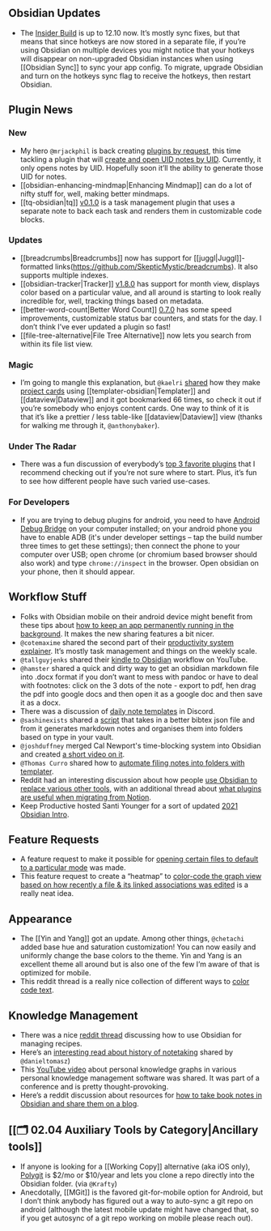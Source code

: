 ## Obsidian Updates

- The [Insider Build](https://forum.obsidian.md/t/obsidian-release-v0-12-10-insider-build/20523) is up to 12.10 now. It’s mostly sync fixes, but that means that since hotkeys are now stored in a separate file, if you’re using Obsidian on multiple devices you might notice that your hotkeys will disappear on non-upgraded Obsidian instances when using [[Obsidian Sync]] to sync your app config. To migrate, upgrade Obsidian and turn on the hotkeys sync flag to receive the hotkeys, then restart Obsidian.

## Plugin News

### New

- My hero `@mrjackphil` is back creating [plugins by request](https://forum.obsidian.md/t/uuid-for-note-links-in-url-scheme/14617), this time tackling a plugin that will [create and open UID notes by UID](https://github.com/mrjackphil/obsidian-note-uid). Currently, it only opens notes by UID. Hopefully soon it’ll the ability to generate those UID for notes.
- [[obsidian-enhancing-mindmap|Enhancing Mindmap]] can do a lot of nifty stuff for, well, making better mindmaps.
- [[tq-obsidian|tq]] [v0.1.0](https://github.com/tgrosinger/tq-obsidian) is a task management plugin that uses a separate note to back each task and renders them in customizable code blocks.

### Updates

- [[breadcrumbs|Breadcrumbs]] now has support for [[juggl|Juggl]]-formatted links(https://github.com/SkepticMystic/breadcrumbs). It also supports multiple indexes.
- [[obsidian-tracker|Tracker]] [v1.8.0](https://github.com/pyrochlore/obsidian-tracker) has support for month view, displays color based on a particular value, and all around is starting to look really incredible for, well, tracking things based on metadata.
- [[better-word-count|Better Word Count]] [0.7.0](https://github.com/lukeleppan/better-word-count) has some speed improvements, customizable status bar counters, and stats for the day. I don’t think I’ve ever updated a plugin so fast!
- [[file-tree-alternative|File Tree Alternative]] now lets you search from within its file list view.

### Magic

- I’m going to mangle this explanation, but `@kaelri` [shared](https://discordapp.com/channels/686053708261228577/694233507500916796/854541472761905162) how they make [project cards](https://gist.github.com/kaelri/f7427fef75a375a453faa7e9c030e254) using [[templater-obsidian|Templater]] and [[dataview|Dataview]] and it got bookmarked 66 times, so check it out if you’re somebody who enjoys content cards. One way to think of it is that it’s like a prettier / less table-like [[dataview|Dataview]] view (thanks for walking me through it, `@anthonybaker`).

### Under The Radar

- There was a fun discussion of everybody’s [top 3 favorite plugins](http://discordapp.com/channels/686053708261228577/707816848615407697/861911446212444160) that I recommend checking out if you’re not sure where to start. Plus, it’s fun to see how different people have such varied use-cases.

### For Developers

- If you are trying to debug plugins for android, you need to have [Android Debug Bridge](https://developer.android.com/studio/command-line/adb) on your computer installed; on your android phone you have to enable ADB (it's under developer settings – tap the build number three times to get these settings); then connect the phone to your computer over USB; open chrome (or chromium based browser should also work) and type `chrome://inspect` in the browser. Open obsidian on your phone, then it should appear.

## Workflow Stuff

- Folks with Obsidian mobile on their android device might benefit from these tips about [how to keep an app permanently running in the background](https://www.androidcentral.com/how-keep-app-permanently-running-background-galaxy-s20). It makes the new sharing features a bit nicer.
- `@cotemaxime` shared the second part of their [productivity system explainer](https://www.maximecote.me/blog/my-productivity-system-executing/). It’s mostly task management and things on the weekly scale.
- `@tallguyjenks` shared their [kindle to Obsidian](https://youtu.be/GKj6y7nKlxY) workflow on YouTube.
- `@hamster` shared a quick and dirty way to get an obsidian markdown file into .docx format if you don’t want to mess with pandoc or have to deal with footnotes: click on the 3 dots of the note - export to pdf, hen drag the pdf into google docs and then open it as a google doc and then save it as a docx.
- There was a discussion of [daily note templates](http://discordapp.com/channels/686053708261228577/694233507500916796/861616486261850114) in Discord.
- `@sashinexists` shared a [script](http://discordapp.com/channels/686053708261228577/722584061087842365/860727328597999636) that takes in a better bibtex json file and from it generates markdown notes and organises them into folders based on type in your vault.
- `@joshduffney` merged Cal Newport's time-blocking system into Obsidian and created [a short video on it](https://www.youtube.com/watch?v=4j4hG_0AoWs).
- `@Thomas Curro` shared how to [automate filing notes into folders with templater](https://www.youtube.com/watch?v=VPAGohAwiow).
- Reddit had an interesting discussion about how people [use Obsidian to replace various other tools](https://www.reddit.com/r/ObsidianMD/comments/ofp9s2/how_many_tools_has_obsidian_replaced_for_you/), with an additional thread about [what plugins are useful when migrating from Notion](https://www.reddit.com/r/ObsidianMD/comments/ofqxes/people_who_have_switched_from_notion_to_obsidian/).
- Keep Productive hosted Santi Younger for a sort of updated [2021 Obsidian Intro](https://www.youtube.com/watch?v=oaDkQl2zclY).

## Feature Requests

- A feature request to make it possible for [opening certain files to default to a particular mode](https://forum.obsidian.md/t/opening-certain-files-defaults-to-certain-modes/20600) was made.
- This feature request to create a “heatmap” to [color-code the graph view based on how recently a file & its linked associations was edited](https://forum.obsidian.md/t/graph-colourisation-according-to-brain-entropy/20402) is a really neat idea.

## Appearance

- The [[Yin and Yang]] got an update. Among other things, `@chetachi` added base hue and saturation customization! You can now easily and uniformly change the base colors to the theme. Yin and Yang is an excellent theme all around but is also one of the few I’m aware of that is optimized for mobile.
- This reddit thread is a really nice collection of different ways to [color code text](https://www.reddit.com/r/ObsidianMD/comments/oeq7ae/i_have_a_question_about_text_colors/).

## Knowledge Management

- There was a nice [reddit thread](https://www.reddit.com/r/ObsidianMD/comments/ocgmsh/recipes/) discussing how to use Obsidian for managing recipes.
- Here’s an [interesting read about history of notetaking](https://boffosocko.com/2021/07/03/differentiating-online-variations-of-the-commonplace-book-digital-gardens-wikis-zettlekasten-waste-books-florilegia-and-second-brains/) shared by `@danieltomasz`)
- This [YouTube video](https://www.youtube.com/watch?v=7ik0JNnoXBc) about personal knowledge graphs in various personal knowledge management software was shared. It was part of a conference and is pretty thought-provoking.
- Here’s a reddit discussion about resources for [how to take book notes in Obsidian and share them on a blog](https://www.reddit.com/r/ObsidianMD/comments/ogmgnn/book_notes_in_obsidian/).

## [[🗂️ 02.04 Auxiliary Tools by Category|Ancillary tools]]

- If anyone is looking for a [[Working Copy]] alternative (aka iOS only), [Polygit](https://www.polygitapp.com/) is $2/mo or $10/year and lets you clone a repo directly into the Obsidian folder. (via `@Krafty`)
- Anecdotally, [[MGit]] is the favored git-for-mobile option for Android, but I don’t think anybody has figured out a way to auto-sync a git repo on android (although the latest mobile update might have changed that, so if you get autosync of a git repo working on mobile please reach out).
